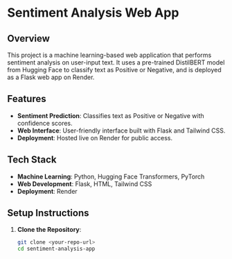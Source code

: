 # Sentiment Analysis Web App

## Overview
This project is a machine learning-based web application that performs sentiment analysis on user-input text. It uses a pre-trained DistilBERT model from Hugging Face to classify text as Positive or Negative, and is deployed as a Flask web app on Render.

## Features
- **Sentiment Prediction**: Classifies text as Positive or Negative with confidence scores.
- **Web Interface**: User-friendly interface built with Flask and Tailwind CSS.
- **Deployment**: Hosted live on Render for public access.

## Tech Stack
- **Machine Learning**: Python, Hugging Face Transformers, PyTorch
- **Web Development**: Flask, HTML, Tailwind CSS
- **Deployment**: Render

## Setup Instructions
1. **Clone the Repository**:
   ```bash
   git clone <your-repo-url>
   cd sentiment-analysis-app